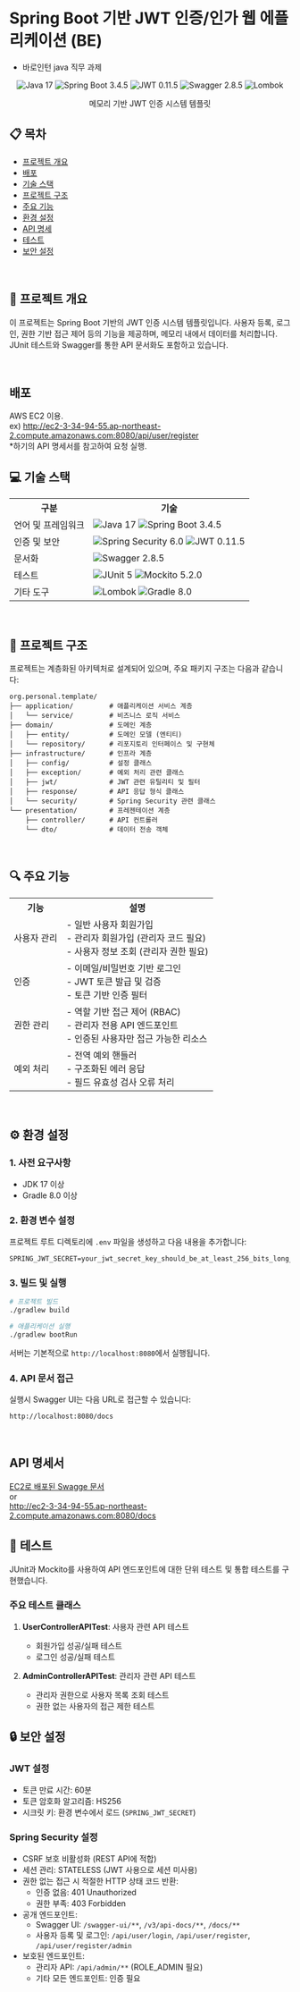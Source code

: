 # Spring Boot 기반 JWT 인증/인가 웹 에플리케이션 (BE)

- 바로인턴 java 직무 과제

<div align="center">
  <img src="https://img.shields.io/badge/java-17-blue" alt="Java 17">
  <img src="https://img.shields.io/badge/spring%20boot-3.4.5-brightgreen" alt="Spring Boot 3.4.5">
  <img src="https://img.shields.io/badge/jwt-0.11.5-orange" alt="JWT 0.11.5">
  <img src="https://img.shields.io/badge/swagger-2.8.5-green" alt="Swagger 2.8.5">
  <img src="https://img.shields.io/badge/lombok-latest-red" alt="Lombok">
</div>

<div align="center">
  <p>메모리 기반 JWT 인증 시스템 템플릿</p>
</div>

## 📋 목차

- [프로젝트 개요](##프로젝트-개요)
- [배포](##배포)
- [기술 스택](##기술-스택)
- [프로젝트 구조](##프로젝트-구조)
- [주요 기능](##주요-기능)
- [환경 설정](##환경-설정)
- [API 명세](##API-명세서)
- [테스트](##테스트)
- [보안 설정](##보안-설정)

<br>

## 🚀 프로젝트 개요

이 프로젝트는 Spring Boot 기반의 JWT 인증 시스템 템플릿입니다. 사용자 등록, 로그인, 권한 기반 접근 제어 등의 기능을 제공하며, 메모리 내에서 데이터를 처리합니다. JUnit 테스트와 Swagger를 통한 API 문서화도 포함하고 있습니다.

<br>

## 배포
AWS EC2 이용.<br>
ex) http://ec2-3-34-94-55.ap-northeast-2.compute.amazonaws.com:8080/api/user/register
<br>
*하기의 API 명세서를 참고하여 요청 실행.

## 💻 기술 스택

<div align="center">
  <table>
    <tr>
      <th>구분</th>
      <th>기술</th>
    </tr>
    <tr>
      <td>언어 및 프레임워크</td>
      <td>
        <img src="https://img.shields.io/badge/java-17-blue" alt="Java 17">
        <img src="https://img.shields.io/badge/spring%20boot-3.4.5-brightgreen" alt="Spring Boot 3.4.5">
      </td>
    </tr>
    <tr>
      <td>인증 및 보안</td>
      <td>
        <img src="https://img.shields.io/badge/spring%20security-6.0-brightgreen" alt="Spring Security 6.0">
        <img src="https://img.shields.io/badge/jwt-0.11.5-orange" alt="JWT 0.11.5">
      </td>
    </tr>
    <tr>
      <td>문서화</td>
      <td>
        <img src="https://img.shields.io/badge/swagger-2.8.5-green" alt="Swagger 2.8.5">
      </td>
    </tr>
    <tr>
      <td>테스트</td>
      <td>
        <img src="https://img.shields.io/badge/junit-5-red" alt="JUnit 5">
        <img src="https://img.shields.io/badge/mockito-5.2.0-yellow" alt="Mockito 5.2.0">
      </td>
    </tr>
    <tr>
      <td>기타 도구</td>
      <td>
        <img src="https://img.shields.io/badge/lombok-latest-red" alt="Lombok">
        <img src="https://img.shields.io/badge/gradle-8.0-blue" alt="Gradle 8.0">
      </td>
    </tr>
  </table>
</div>

<br>

## 📁 프로젝트 구조

프로젝트는 계층화된 아키텍처로 설계되어 있으며, 주요 패키지 구조는 다음과 같습니다:

```
org.personal.template/
├── application/         # 애플리케이션 서비스 계층
│   └── service/         # 비즈니스 로직 서비스
├── domain/              # 도메인 계층
│   ├── entity/          # 도메인 모델 (엔티티)
│   └── repository/      # 리포지토리 인터페이스 및 구현체
├── infrastructure/      # 인프라 계층
│   ├── config/          # 설정 클래스
│   ├── exception/       # 예외 처리 관련 클래스
│   ├── jwt/             # JWT 관련 유틸리티 및 필터
│   ├── response/        # API 응답 형식 클래스
│   └── security/        # Spring Security 관련 클래스
└── presentation/        # 프레젠테이션 계층
    ├── controller/      # API 컨트롤러
    └── dto/             # 데이터 전송 객체
```

<br>

## 🔍 주요 기능

<div align="center">
  <table>
    <tr>
      <th>기능</th>
      <th>설명</th>
    </tr>
    <tr>
      <td>사용자 관리</td>
      <td>
        - 일반 사용자 회원가입<br>
        - 관리자 회원가입 (관리자 코드 필요)<br>
        - 사용자 정보 조회 (관리자 권한 필요)
      </td>
    </tr>
    <tr>
      <td>인증</td>
      <td>
        - 이메일/비밀번호 기반 로그인<br>
        - JWT 토큰 발급 및 검증<br>
        - 토큰 기반 인증 필터
      </td>
    </tr>
    <tr>
      <td>권한 관리</td>
      <td>
        - 역할 기반 접근 제어 (RBAC)<br>
        - 관리자 전용 API 엔드포인트<br>
        - 인증된 사용자만 접근 가능한 리소스
      </td>
    </tr>
    <tr>
      <td>예외 처리</td>
      <td>
        - 전역 예외 핸들러<br>
        - 구조화된 에러 응답<br>
        - 필드 유효성 검사 오류 처리
      </td>
    </tr>
  </table>
</div>

<br>

## ⚙️ 환경 설정

### 1. 사전 요구사항

- JDK 17 이상
- Gradle 8.0 이상

### 2. 환경 변수 설정

프로젝트 루트 디렉토리에 `.env` 파일을 생성하고 다음 내용을 추가합니다:

```properties
SPRING_JWT_SECRET=your_jwt_secret_key_should_be_at_least_256_bits_long_for_security
```

### 3. 빌드 및 실행

```bash
# 프로젝트 빌드
./gradlew build

# 애플리케이션 실행
./gradlew bootRun
```

서버는 기본적으로 `http://localhost:8080`에서 실행됩니다.

### 4. API 문서 접근

실행시 Swagger UI는 다음 URL로 접근할 수 있습니다:

```
http://localhost:8080/docs
```

<br>

## API 명세서
<a href="http://ec2-3-34-94-55.ap-northeast-2.compute.amazonaws.com:8080/swagger-ui/index.htm">EC2로 배포된 Swagge 문서</a> <br>
or <br>
http://ec2-3-34-94-55.ap-northeast-2.compute.amazonaws.com:8080/docs

## 🧪 테스트

JUnit과 Mockito를 사용하여 API 엔드포인트에 대한 단위 테스트 및 통합 테스트를 구현했습니다.

### 주요 테스트 클래스

1. **UserControllerAPITest**: 사용자 관련 API 테스트

   - 회원가입 성공/실패 테스트
   - 로그인 성공/실패 테스트

2. **AdminControllerAPITest**: 관리자 관련 API 테스트
   - 관리자 권한으로 사용자 목록 조회 테스트
   - 권한 없는 사용자의 접근 제한 테스트

## 🔒 보안 설정

### JWT 설정

- 토큰 만료 시간: 60분
- 토큰 암호화 알고리즘: HS256
- 시크릿 키: 환경 변수에서 로드 (`SPRING_JWT_SECRET`)

### Spring Security 설정

- CSRF 보호 비활성화 (REST API에 적합)
- 세션 관리: STATELESS (JWT 사용으로 세션 미사용)
- 권한 없는 접근 시 적절한 HTTP 상태 코드 반환:
  - 인증 없음: 401 Unauthorized
  - 권한 부족: 403 Forbidden
- 공개 엔드포인트:
  - Swagger UI: `/swagger-ui/**`, `/v3/api-docs/**`, `/docs/**`
  - 사용자 등록 및 로그인: `/api/user/login`, `/api/user/register`, `/api/user/register/admin`
- 보호된 엔드포인트:
  - 관리자 API: `/api/admin/**` (ROLE_ADMIN 필요)
  - 기타 모든 엔드포인트: 인증 필요

<br>
